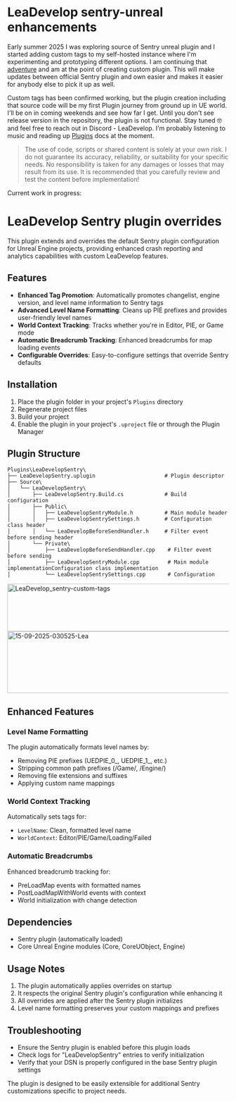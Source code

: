 # LeaDevelop sentry-unreal enhancements

Early summer 2025 I was exploring source of Sentry unreal plugin and I started adding custom tags to my self-hosted instance where I'm experimenting and prototyping different options. 
I am continuing that [adventure](https://leadevelop.net/blog/monitor-unreal-projects-in-sentry/) and am at the point of creating custom plugin. This will make updates between official Sentry plugin and own easier and makes it easier for anybody else to pick it up as well.

Custom tags has been confirmed working, but the plugin creation including that source code will be my first Plugin journey from ground up in UE world. I'll be on in coming weekends and see how far I get.
Until you don't see release version in the repository, the plugin is not functional. Stay tuned 🤓 and feel free to reach out in Discord - LeaDevelop. I'm probably listening to music and reading up [Plugins](https://dev.epicgames.com/documentation/en-us/unreal-engine/plugins-in-unreal-engine) docs at the moment.

>The use of code, scripts or shared content is solely at your own risk. I do not guarantee its accuracy, reliability, or suitability for your specific needs. No responsibility is taken for any damages or losses that may result from its use. It is recommended that you carefully review and test the content before implementation!

Current work in progress:
# LeaDevelop Sentry plugin overrides

This plugin extends and overrides the default Sentry plugin configuration for Unreal Engine projects, providing enhanced crash reporting and analytics capabilities with custom LeaDevelop features.

## Features

- **Enhanced Tag Promotion**: Automatically promotes changelist, engine version, and level name information to Sentry tags
- **Advanced Level Name Formatting**: Cleans up PIE prefixes and provides user-friendly level names
- **World Context Tracking**: Tracks whether you're in Editor, PIE, or Game mode
- **Automatic Breadcrumb Tracking**: Enhanced breadcrumbs for map loading events
- **Configurable Overrides**: Easy-to-configure settings that override Sentry defaults

## Installation

1. Place the plugin folder in your project's `Plugins` directory
2. Regenerate project files
3. Build your project
4. Enable the plugin in your project's `.uproject` file or through the Plugin Manager

## Plugin Structure

```
Plugins\LeaDevelopSentry\
├── LeaDevelopSentry.uplugin                      # Plugin descriptor
├── Source\
│   └── LeaDevelopSentry\
│       ├── LeaDevelopSentry.Build.cs             # Build configuration
│       ├── Public\
│       │   ├── LeaDevelopSentryModule.h          # Main module header
│       │   ├── LeaDevelopSentrySettings.h        # Configuration class header
│       │   └── LeaDevelopBeforeSendHandler.h     # Filter event before sending header
│       └── Private\
│           ├── LeaDevelopBeforeSendHandler.cpp    # Filter event before sending
│           ├── LeaDevelopSentryModule.cpp         # Main module implementationConfiguration class implementation
│           └── LeaDevelopSentrySettings.cpp       # Configuration
```
<img width="631" height="108" alt="LeaDevelop_sentry-custom-tags" src="https://github.com/user-attachments/assets/f663372c-9e14-4087-ac00-ffca4d01e4de" />

<img width="1288" height="140" alt="15-09-2025-030525-Lea" src="https://github.com/user-attachments/assets/6f56fd0c-4748-4655-b1d5-25244b430795" />

## Enhanced Features


### Level Name Formatting

The plugin automatically formats level names by:
- Removing PIE prefixes (UEDPIE_0_, UEDPIE_1_, etc.)
- Stripping common path prefixes (/Game/, /Engine/)
- Removing file extensions and suffixes
- Applying custom name mappings

### World Context Tracking

Automatically sets tags for:
- `LevelName`: Clean, formatted level name
- `WorldContext`: Editor/PIE/Game/Loading/Failed

### Automatic Breadcrumbs

Enhanced breadcrumb tracking for:
- PreLoadMap events with formatted names
- PostLoadMapWithWorld events with context
- World initialization with change detection

## Dependencies

- Sentry plugin (automatically loaded)
- Core Unreal Engine modules (Core, CoreUObject, Engine)

## Usage Notes

1. The plugin automatically applies overrides on startup
2. It respects the original Sentry plugin's configuration while enhancing it
3. All overrides are applied after the Sentry plugin initializes
4. Level name formatting preserves your custom mappings and prefixes

## Troubleshooting

- Ensure the Sentry plugin is enabled before this plugin loads
- Check logs for "LeaDevelopSentry" entries to verify initialization
- Verify that your DSN is properly configured in the base Sentry plugin settings

The plugin is designed to be easily extensible for additional Sentry customizations specific to project needs.
